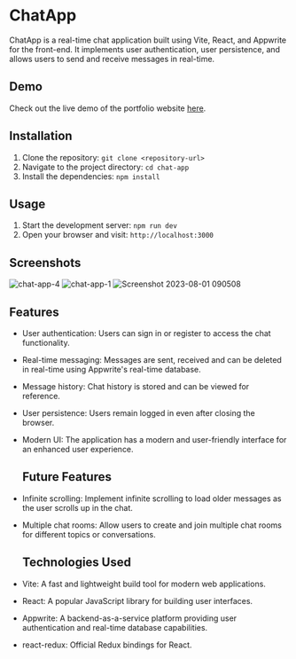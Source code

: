 # ChatApp

ChatApp is a real-time chat application built using Vite, React, and Appwrite for the front-end. It implements user authentication, user persistence, and allows users to send and receive messages in real-time.

## Demo
Check out the live demo of the portfolio website [here](https://chatroom-webapp.netlify.app/).

## Installation
1. Clone the repository: `git clone <repository-url>`
2. Navigate to the project directory: `cd chat-app`
3. Install the dependencies: `npm install`

## Usage
1. Start the development server: `npm run dev`
2. Open your browser and visit: `http://localhost:3000`

## Screenshots
![chat-app-4](https://github.com/varundhand/Chat-app/assets/110025628/f7ee0011-680f-4b0c-b81e-18bfa5719051)
![chat-app-1](https://github.com/varundhand/Chat-app/assets/110025628/b3d3ffee-fdf5-49f5-86a6-fe58c7fbe037)
![Screenshot 2023-08-01 090508](https://github.com/varundhand/Chat-app/assets/110025628/a7e837c3-5c63-4db1-b405-d08860ed6dcd)


## Features

- User authentication: Users can sign in or register to access the chat functionality.
- Real-time messaging: Messages are sent, received and can be deleted in real-time using Appwrite's real-time database.
- Message history: Chat history is stored and can be viewed for reference.
- User persistence: Users remain logged in even after closing the browser.
- Modern UI: The application has a modern and user-friendly interface for an enhanced user experience.

  ## Future Features

- Infinite scrolling: Implement infinite scrolling to load older messages as the user scrolls up in the chat.
- Multiple chat rooms: Allow users to create and join multiple chat rooms for different topics or conversations.

  ## Technologies Used

- Vite: A fast and lightweight build tool for modern web applications.
- React: A popular JavaScript library for building user interfaces.
- Appwrite: A backend-as-a-service platform providing user authentication and real-time database capabilities.
- react-redux: Official Redux bindings for React.

